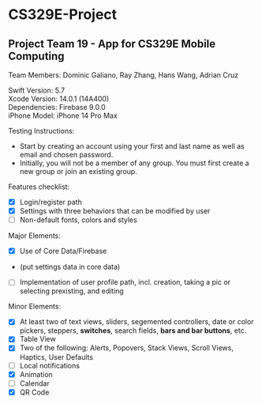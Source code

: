 # CS329E-Project
## Project Team 19 - App for CS329E Mobile Computing

Team Members: Dominic Galiano, Ray Zhang, Hans Wang, Adrian Cruz

Swift Version: 5.7  
Xcode Version: 14.0.1 (14A400)  
Dependencies: Firebase 9.0.0  
iPhone Model: iPhone 14 Pro Max  

Testing Instructions:

- Start by creating an account using your first and last name as well as email and chosen password.
- Initially, you will not be a member of any group. You must first create a new group or join an existing group.

Features checklist:  

- [X] Login/register path
- [X] Settings with three behaviors that can be modified by user
- [ ] Non-default fonts, colors and styles

Major Elements:  

- [X] Use of Core Data/Firebase 
- (put settings data in core data)
- [ ] Implementation of user profile path, incl. creation, taking a pic or selecting prexisting, and editing

Minor Elements:  

- [X] At least two of text views, sliders, segemented controllers, date or color pickers, steppers, **switches**, search fields, **bars and bar buttons**, etc.
- [X] Table View
- [X] Two of the following: Alerts, Popovers, Stack Views, Scroll Views, Haptics, User Defaults
- [ ] Local notifications
- [X] Animation
- [ ] Calendar
- [X] QR Code
